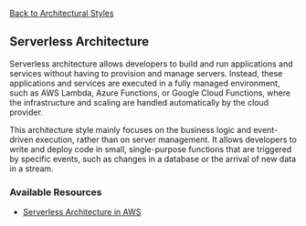 [Back to Architectural Styles](08-architectural-styles.md)
## Serverless Architecture

Serverless architecture allows developers to build and run applications and services without having to provision and manage servers. Instead, these applications and services are executed in a fully managed environment, such as AWS Lambda, Azure Functions, or Google Cloud Functions, where the infrastructure and scaling are handled automatically by the cloud provider.

This architecture style mainly focuses on the business logic and event-driven execution, rather than on server management. It allows developers to write and deploy code in small, single-purpose functions that are triggered by specific events, such as changes in a database or the arrival of new data in a stream.
### Available Resources

- [Serverless Architecture in AWS](https://waswani.medium.com/serverless-architecture-patterns-in-aws-edeab0e46a32)